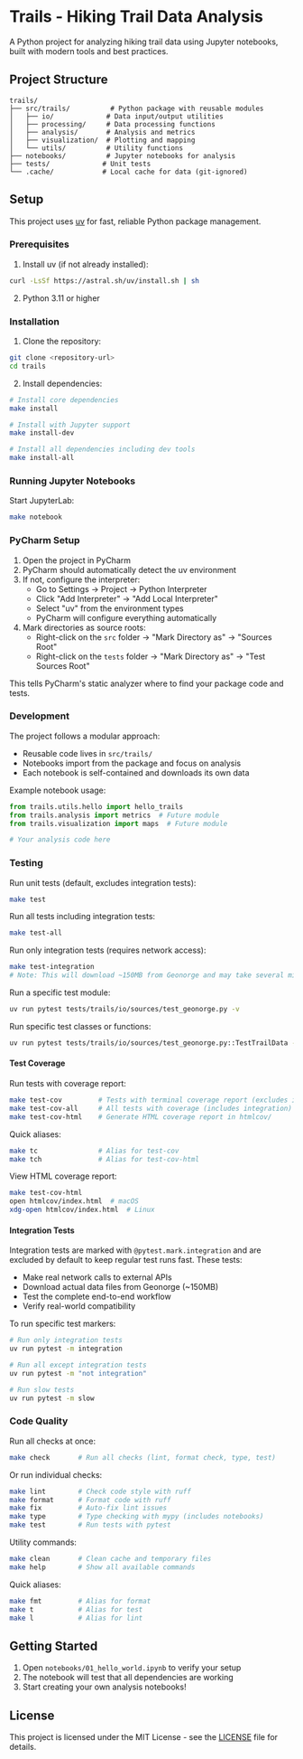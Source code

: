 # Trails - Hiking Trail Data Analysis

A Python project for analyzing hiking trail data using Jupyter notebooks, built with modern tools and best practices.

## Project Structure

```
trails/
├── src/trails/          # Python package with reusable modules
│   ├── io/             # Data input/output utilities
│   ├── processing/     # Data processing functions
│   ├── analysis/       # Analysis and metrics
│   ├── visualization/  # Plotting and mapping
│   └── utils/          # Utility functions
├── notebooks/          # Jupyter notebooks for analysis
├── tests/             # Unit tests
└── .cache/            # Local cache for data (git-ignored)
```

## Setup

This project uses [uv](https://github.com/astral-sh/uv) for fast, reliable Python package management.

### Prerequisites

1. Install uv (if not already installed):
```bash
curl -LsSf https://astral.sh/uv/install.sh | sh
```

2. Python 3.11 or higher

### Installation

1. Clone the repository:
```bash
git clone <repository-url>
cd trails
```

2. Install dependencies:
```bash
# Install core dependencies
make install

# Install with Jupyter support
make install-dev

# Install all dependencies including dev tools
make install-all
```

### Running Jupyter Notebooks

Start JupyterLab:
```bash
make notebook
```

### PyCharm Setup

1. Open the project in PyCharm
2. PyCharm should automatically detect the uv environment
3. If not, configure the interpreter:
   - Go to Settings → Project → Python Interpreter
   - Click "Add Interpreter" → "Add Local Interpreter"
   - Select "uv" from the environment types
   - PyCharm will configure everything automatically
4. Mark directories as source roots:
   - Right-click on the `src` folder → "Mark Directory as" → "Sources Root"
   - Right-click on the `tests` folder → "Mark Directory as" → "Test Sources Root"

This tells PyCharm's static analyzer where to find your package code and tests.

### Development

The project follows a modular approach:
- Reusable code lives in `src/trails/`
- Notebooks import from the package and focus on analysis
- Each notebook is self-contained and downloads its own data

Example notebook usage:
```python
from trails.utils.hello import hello_trails
from trails.analysis import metrics  # Future module
from trails.visualization import maps  # Future module

# Your analysis code here
```

### Testing

Run unit tests (default, excludes integration tests):
```bash
make test
```

Run all tests including integration tests:
```bash
make test-all
```

Run only integration tests (requires network access):
```bash
make test-integration
# Note: This will download ~150MB from Geonorge and may take several minutes
```

Run a specific test module:
```bash
uv run pytest tests/trails/io/sources/test_geonorge.py -v
```

Run specific test classes or functions:
```bash
uv run pytest tests/trails/io/sources/test_geonorge.py::TestTrailData -v
```

#### Test Coverage

Run tests with coverage report:
```bash
make test-cov         # Tests with terminal coverage report (excludes integration)
make test-cov-all     # All tests with coverage (includes integration)
make test-cov-html    # Generate HTML coverage report in htmlcov/
```

Quick aliases:
```bash
make tc               # Alias for test-cov
make tch              # Alias for test-cov-html
```

View HTML coverage report:
```bash
make test-cov-html
open htmlcov/index.html  # macOS
xdg-open htmlcov/index.html  # Linux
```

#### Integration Tests

Integration tests are marked with `@pytest.mark.integration` and are excluded by default to keep regular test runs fast. These tests:
- Make real network calls to external APIs
- Download actual data files from Geonorge (~150MB)
- Test the complete end-to-end workflow
- Verify real-world compatibility

To run specific test markers:
```bash
# Run only integration tests
uv run pytest -m integration

# Run all except integration tests
uv run pytest -m "not integration"

# Run slow tests
uv run pytest -m slow
```

### Code Quality

Run all checks at once:
```bash
make check       # Run all checks (lint, format check, type, test)
```

Or run individual checks:
```bash
make lint        # Check code style with ruff
make format      # Format code with ruff
make fix         # Auto-fix lint issues
make type        # Type checking with mypy (includes notebooks)
make test        # Run tests with pytest
```

Utility commands:
```bash
make clean       # Clean cache and temporary files
make help        # Show all available commands
```

Quick aliases:
```bash
make fmt         # Alias for format
make t           # Alias for test
make l           # Alias for lint
```

## Getting Started

1. Open `notebooks/01_hello_world.ipynb` to verify your setup
2. The notebook will test that all dependencies are working
3. Start creating your own analysis notebooks!

## License

This project is licensed under the MIT License - see the [LICENSE](LICENSE) file for details.
